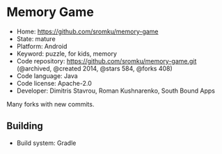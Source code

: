 # Memory Game

- Home: https://github.com/sromku/memory-game
- State: mature
- Platform: Android
- Keyword: puzzle, for kids, memory
- Code repository: https://github.com/sromku/memory-game.git (@archived, @created 2014, @stars 584, @forks 408)
- Code language: Java
- Code license: Apache-2.0
- Developer: Dimitris Stavrou, Roman Kushnarenko, South Bound Apps

Many forks with new commits.

## Building

- Build system: Gradle
